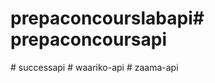 # prepaconcourslabapi#   p r e p a c o n c o u r s a p i  
 #   s u c c e s s a p i  
 #   w a a r i k o - a p i  
 #   z a a m a - a p i  
 